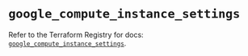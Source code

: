 # `google_compute_instance_settings`

Refer to the Terraform Registry for docs: [`google_compute_instance_settings`](https://registry.terraform.io/providers/hashicorp/google/6.5.0/docs/resources/compute_instance_settings).
